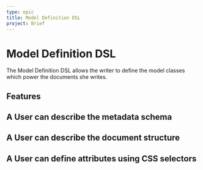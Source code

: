 ```yaml
---
type: epic
title: Model Definition DSL
project: Brief
---
```


# Model Definition DSL

The Model Definition DSL allows the writer to define the model classes which power the documents she writes.

## Features

## A User can describe the metadata schema

## A User can describe the document structure

## A User can define attributes using CSS selectors

